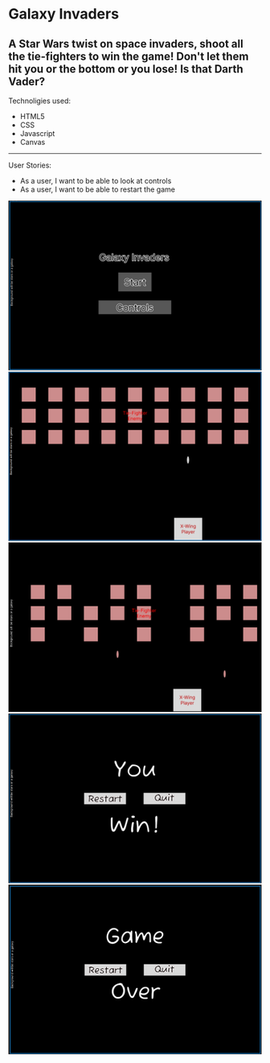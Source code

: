 # Galaxy Invaders
A Star Wars twist on space invaders, shoot all the tie-fighters to win the game! Don't let them hit you or the bottom or you lose!
Is that Darth Vader?
---
Technoligies used:
- HTML5
- CSS
- Javascript
- Canvas
---
User Stories:
- As a user, I want to be able to look at controls
- As a user, I want to be able to restart the game

![Alt text](img/Planning/Main%20Menu.jpg)
![Alt text](img/Planning/Play%20Area%201.jpg)
![Alt text](img/Planning/Play%20Area%202.jpg)
![Alt text](img/Planning/You%20Win%20Screen.jpg)
![Alt text](img/Planning/Game%20Over%20Screen.jpg)
